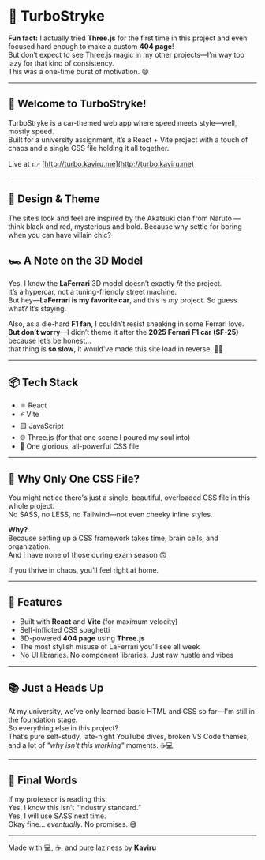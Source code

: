 # 🚗 TurboStryke

**Fun fact:** I actually tried **Three.js** for the first time in this project and even focused hard enough to make a custom **404 page**!  
But don’t expect to see Three.js magic in my other projects—I’m way too lazy for that kind of consistency.  
This was a one-time burst of motivation. 😅

---

## 🏁 Welcome to TurboStryke!

TurboStryke is a car-themed web app where speed meets style—well, mostly speed.  
Built for a university assignment, it’s a React + Vite project with a touch of chaos and a single CSS file holding it all together.

Live at 👉 [http://turbo.kaviru.me](http://turbo.kaviru.me)

---

## 🎨 Design & Theme

The site’s look and feel are inspired by the Akatsuki clan from Naruto — think black and red, mysterious and bold.
Because why settle for boring when you can have villain chic?

## 🏎️ A Note on the 3D Model

Yes, I know the **LaFerrari** 3D model doesn’t exactly *fit* the project.  
It’s a hypercar, not a tuning-friendly street machine.  
But hey—**LaFerrari is my favorite car**, and this is *my* project. So guess what? It’s staying.  

Also, as a die-hard **F1 fan**, I couldn’t resist sneaking in some Ferrari love.  
**But don’t worry**—I didn’t theme it after the **2025 Ferrari F1 car (SF-25)** because let’s be honest...  
that thing is **so slow**, it would've made this site load in reverse. 🐌💨

---

## 📦 Tech Stack

- ⚛️ React  
- ⚡ Vite  
- 🟨 JavaScript  
- 🌐 Three.js (for that one scene I poured my soul into)  
- 🎨 One glorious, all-powerful CSS file  

---

## 🧐 Why Only One CSS File?

You might notice there's just a single, beautiful, overloaded CSS file in this whole project.  
No SASS, no LESS, no Tailwind—not even cheeky inline styles.

**Why?**  
Because setting up a CSS framework takes time, brain cells, and organization.  
And I have none of those during exam season 🙃

If you thrive in chaos, you’ll feel right at home.

---

## 🚀 Features

- Built with **React** and **Vite** (for maximum velocity)  
- Self-inflicted CSS spaghetti  
- 3D-powered **404 page** using **Three.js**  
- The most stylish misuse of LaFerrari you'll see all week  
- No UI libraries. No component libraries. Just raw hustle and vibes  

---

## 📚 Just a Heads Up

At my university, we’ve only learned basic HTML and CSS so far—I'm still in the foundation stage.  
So everything else in this project?  
That’s pure self-study, late-night YouTube dives, broken VS Code themes, and a lot of *"why isn't this working"* moments. ☕💻

---

## 🎤 Final Words

If my professor is reading this:  
Yes, I know this isn’t “industry standard.”  
Yes, I will use SASS next time.  
Okay fine… *eventually*. No promises. 😅

---

Made with 💻, ☕, and pure laziness by **Kaviru**
